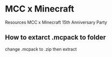 # MCC x Minecraft
Resources MCC x Minecraft 15th Anniversary Party

## **How to extarct .mcpack to folder**

change .mcpack to .zip then extract
